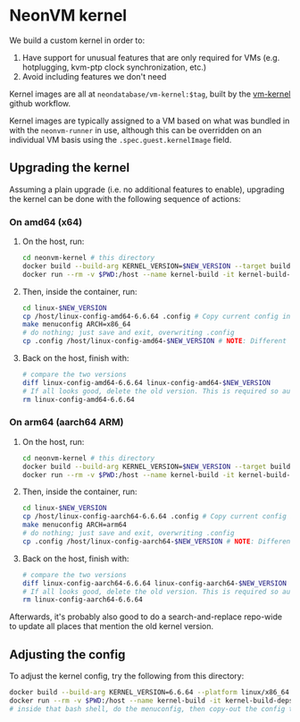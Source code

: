 # NeonVM kernel

We build a custom kernel in order to:

1. Have support for unusual features that are only required for VMs (e.g. hotplugging, kvm-ptp clock
   synchronization, etc.)
2. Avoid including features we don't need

Kernel images are all at `neondatabase/vm-kernel:$tag`, built by the
[vm-kernel](../.github/workflows/vm-kernel.yaml) github workflow.

Kernel images are typically assigned to a VM based on what was bundled in with the `neonvm-runner`
in use, although this can be overridden on an individual VM basis using the
`.spec.guest.kernelImage` field.

## Upgrading the kernel

Assuming a plain upgrade (i.e. no additional features to enable), upgrading the kernel can be done
with the following sequence of actions:

### On amd64 (x64)

1. On the host, run:
   ```sh
   cd neonvm-kernel # this directory
   docker build --build-arg KERNEL_VERSION=$NEW_VERSION --target build-deps -t kernel-build-deps .
   docker run --rm -v $PWD:/host --name kernel-build -it kernel-build-deps bash
   ```
2. Then, inside the container, run:
   ```sh
   cd linux-$NEW_VERSION
   cp /host/linux-config-amd64-6.6.64 .config # Copy current config in
   make menuconfig ARCH=x86_64
   # do nothing; just save and exit, overwriting .config
   cp .config /host/linux-config-amd64-$NEW_VERSION # NOTE: Different from existing!
   ```
3. Back on the host, finish with:
   ```sh
   # compare the two versions
   diff linux-config-amd64-6.6.64 linux-config-amd64-$NEW_VERSION
   # If all looks good, delete the old version. This is required so auto-selection works.
   rm linux-config-amd64-6.6.64
   ```

### On arm64 (aarch64 ARM)

1. On the host, run:
   ```sh
   cd neonvm-kernel # this directory
   docker build --build-arg KERNEL_VERSION=$NEW_VERSION --target build-deps -t kernel-build-deps .
   docker run --rm -v $PWD:/host --name kernel-build -it kernel-build-deps bash
   ```
2. Then, inside the container, run:
   ```sh
   cd linux-$NEW_VERSION
   cp /host/linux-config-aarch64-6.6.64 .config # Copy current config in
   make menuconfig ARCH=arm64
   # do nothing; just save and exit, overwriting .config
   cp .config /host/linux-config-aarch64-$NEW_VERSION # NOTE: Different from existing!
   ```
3. Back on the host, finish with:
   ```sh
   # compare the two versions
   diff linux-config-aarch64-6.6.64 linux-config-aarch64-$NEW_VERSION
   # If all looks good, delete the old version. This is required so auto-selection works.
   rm linux-config-aarch64-6.6.64
   ```

Afterwards, it's probably also good to do a search-and-replace repo-wide to update all places that
mention the old kernel version.

## Adjusting the config

To adjust the kernel config, try the following from this directory:

```sh
docker build --build-arg KERNEL_VERSION=6.6.64 --platform linux/x86_64 --target build-deps -t kernel-build-deps .
docker run --rm -v $PWD:/host --name kernel-build -it kernel-build-deps bash
# inside that bash shell, do the menuconfig, then copy-out the config to /host
```
